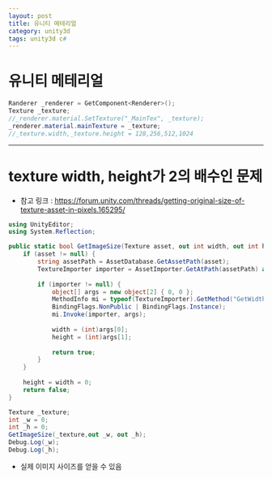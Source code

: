 ```yaml
---
layout: post
title: 유니티 메테리얼
category: unity3d
tags: unity3d c#
---
```


# 유니티 메테리얼
```c#
Randerer _renderer = GetComponent<Renderer>();
Texture _texture;
//_renderer.material.SetTexture("_MainTex", _texture);
_renderer.material.mainTexture = _texture;
//_texture.width,_texture.height = 128,256,512,1024
```

---

# texture width, height가 2의 배수인 문제

* 참고 링크 : https://forum.unity.com/threads/getting-original-size-of-texture-asset-in-pixels.165295/

```c#
using UnityEditor;
using System.Reflection;

public static bool GetImageSize(Texture asset, out int width, out int height) {
    if (asset != null) {
        string assetPath = AssetDatabase.GetAssetPath(asset);
        TextureImporter importer = AssetImporter.GetAtPath(assetPath) as TextureImporter;
 
        if (importer != null) {
            object[] args = new object[2] { 0, 0 };
            MethodInfo mi = typeof(TextureImporter).GetMethod("GetWidthAndHeight",
            BindingFlags.NonPublic | BindingFlags.Instance);
            mi.Invoke(importer, args);
 
            width = (int)args[0];
            height = (int)args[1];
 
            return true;
        }
    }
 
    height = width = 0;
    return false;
}

Texture _texture;
int _w = 0;
int _h = 0;
GetImageSize(_texture,out _w, out _h);
Debug.Log(_w);
Debug.Log(_h);
```
* 실제 이미지 사이즈를 얻을 수 있음